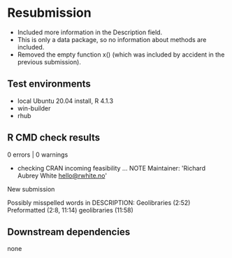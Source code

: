 # Resubmission

* Included more information in the Description field.
* This is only a data package, so no information about methods are included.
* Removed the empty function x() (which was included by accident in the previous submission).

## Test environments

* local Ubuntu 20.04 install, R 4.1.3
* win-builder
* rhub

## R CMD check results

0 errors | 0 warnings

* checking CRAN incoming feasibility ... NOTE
Maintainer: 'Richard Aubrey White <hello@rwhite.no>'

New submission

Possibly misspelled words in DESCRIPTION:
  Geolibraries (2:52)
  Preformatted (2:8, 11:14)
  geolibraries (11:58)

## Downstream dependencies

none
